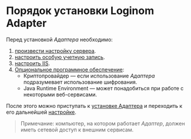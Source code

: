 # Порядок установки Loginom Adapter

Перед установкой *Адаптера* необходимо:

1. [произвести настройку сервера](./prepare.md).
1. [настроить особую учетную запись](./special-user.md).
1. [настроить IIS](./iis-config.md).
1. [Опциональное программное обеспечение](./additional-soft.md):
   * Криптопровайдер — если использование *Адаптера* подразумевает использование шифрования.
   * Java Runtime Environment — может понадобиться при работе с некоторыми веб-сервисами.

После этого можно приступать к [установке Адаптера](./setup.md) и переходить к его дальнейшей [настройке](../config/README.md).

> Примечание: компьютер, на котором работает *Адаптер*, должен иметь сетевой доступ к внешним сервисам.
